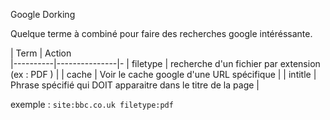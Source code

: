 Google Dorking



Quelque terme à combiné pour faire des recherches google intéréssante. 

| Term  | Action   
|----------|---------------|-
|  filetype  |  recherche d'un fichier par extension (ex : PDF ) | 
| cache  |  Voir le cache google d'une URL spécifique | 
| intitle | Phrase spécifié qui DOIT apparaitre dans le titre de la page  |


exemple  : `site:bbc.co.uk filetype:pdf`
